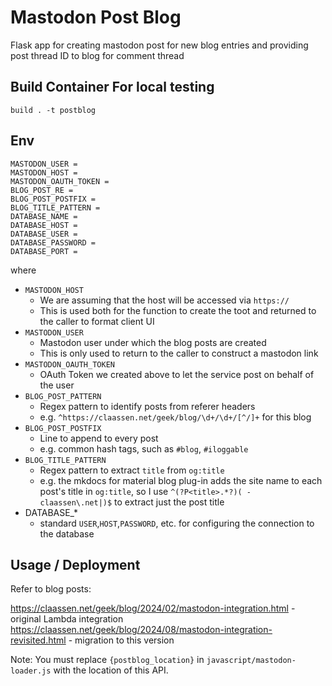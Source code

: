 Mastodon Post Blog
==================

Flask app for creating mastodon post for new blog entries and providing post thread ID
to blog for comment thread

## Build Container For local testing

```shell
build . -t postblog
```

## Env
```shell
MASTODON_USER = 
MASTODON_HOST = 
MASTODON_OAUTH_TOKEN =
BLOG_POST_RE = 
BLOG_POST_POSTFIX = 
BLOG_TITLE_PATTERN =
DATABASE_NAME = 
DATABASE_HOST = 
DATABASE_USER = 
DATABASE_PASSWORD = 
DATABASE_PORT = 
```

where
* `MASTODON_HOST`
  * We are assuming that the host will be accessed via `https://`
  * This is used both for the function to create the toot and returned to the caller to format client UI
* `MASTODON_USER`
  * Mastodon user under which the blog posts are created
  * This is only used to return to the caller to construct a mastodon link
* `MASTODON_OAUTH_TOKEN`
  * OAuth Token we created above to let the service post on behalf of the user
* `BLOG_POST_PATTERN`
  * Regex pattern to identify posts from referer headers
  * e.g. `^https://claassen.net/geek/blog/\d+/\d+/[^/]+` for this blog
* `BLOG_POST_POSTFIX`
  * Line to append to every post
  * e.g. common hash tags, such as `#blog`, `#iloggable`
* `BLOG_TITLE_PATTERN`
  * Regex pattern to extract `title` from `og:title` <meta>
  * e.g. the mkdocs for material blog plug-in adds the site name to each post's title in `og:title`, so I use `^(?P<title>.*?)( - claassen\.net|)$` to extract just the post title
* DATABASE_*
  * standard `USER`,`HOST`,`PASSWORD`, etc. for configuring the connection to the database

## Usage / Deployment

Refer to blog posts:

https://claassen.net/geek/blog/2024/02/mastodon-integration.html - original Lambda integration
https://claassen.net/geek/blog/2024/08/mastodon-integration-revisited.html - migration to this version

Note: You must replace `{postblog_location}` in `javascript/mastodon-loader.js` with the location of this API.
